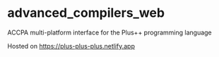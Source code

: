 # advanced_compilers_web

ACCPA multi-platform interface for the Plus++ programming language

Hosted on https://plus-plus-plus.netlify.app